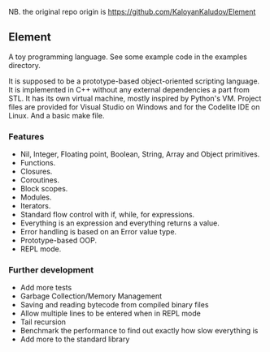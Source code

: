 
NB. the original repo origin is <https://github.com/KaloyanKaludov/Element>

## Element

A toy programming language. 
See some example code in the examples directory.

It is supposed to be a prototype-based object-oriented scripting language.
It is implemented in C++ without any external dependencies a part from STL.
It has its own virtual machine, mostly inspired by Python's VM.
Project files are provided for Visual Studio on Windows and
for the Codelite IDE on Linux. And a basic make file.

### Features

- Nil, Integer, Floating point, Boolean, String, Array and Object primitives.
- Functions.
- Closures.
- Coroutines.
- Block scopes.
- Modules.
- Iterators.
- Standard flow control with if, while, for expressions.
- Everything is an expression and everything returns a value.
- Error handling is based on an Error value type.
- Prototype-based OOP.
- REPL mode.

### Further development

- Add more tests
- Garbage Collection/Memory Management
- Saving and reading bytecode from compiled binary files
- Allow multiple lines to be entered when in REPL mode
- Tail recursion
- Benchmark the performance to find out exactly how slow everything is
- Add more to the standard library
